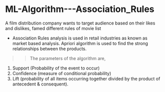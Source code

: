 # ML-Algorithm---Association_Rules
A film distribution company wants to target audience based on their likes and dislikes, famed different rules of movie list


* Association Rules analysis is used in retail industries as known as market based analysis. Apriori algorithm is used to find the strong relationships between the products. 
>> The parameters of the algorithm are,
   1. Support (Probability of the event to occur)
   2. Confidence (measure of conditional probability)
   3. Lift (probability of all items occurring together divided by the product of antecedent & consequent).  
